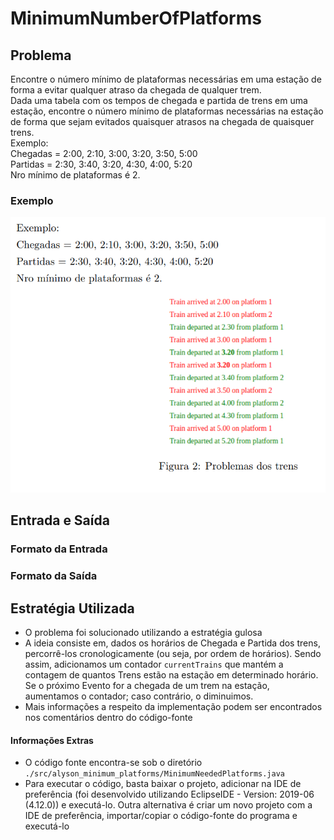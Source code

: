 # MinimumNumberOfPlatforms
## Problema
Encontre o número mínimo de plataformas necessárias em uma estação de forma a evitar qualquer
atraso da chegada de qualquer trem.  
Dada uma tabela com os tempos de chegada e partida de trens em uma estação, encontre o número
mínimo de plataformas necessárias na estação de forma que sejam evitados quaisquer atrasos na
chegada de quaisquer trens.  
Exemplo:  
Chegadas = 2:00, 2:10, 3:00, 3:20, 3:50, 5:00  
Partidas = 2:30, 3:40, 3:20, 4:30, 4:00, 5:20  
Nro mínimo de plataformas é 2.  

### Exemplo
![](./img/trainsExample.png)

## Entrada e Saída
### Formato da Entrada

### Formato da Saída

## Estratégia Utilizada
- O problema foi solucionado utilizando a estratégia gulosa
- A ideia consiste em, dados os horários de Chegada e Partida dos trens, percorrê-los cronologicamente (ou seja, por ordem de horários).  Sendo assim, adicionamos um contador `currentTrains` que mantém a contagem de quantos Trens estão na estação em determinado horário.  Se o próximo Evento for a chegada de um trem na estação, aumentamos o contador; caso contrário, o diminuimos.
- Mais informações a respeito da implementação podem ser encontrados nos comentários dentro do código-fonte

#### Informações Extras
- O código fonte encontra-se sob o diretório `./src/alyson_minimum_platforms/MinimumNeededPlatforms.java`
- Para executar o código, basta baixar o projeto, adicionar na IDE de preferência (foi desenvolvido utilizando EclipseIDE - Version: 2019-06 (4.12.0)) e executá-lo.  Outra alternativa é criar um novo projeto com a IDE de preferência, importar/copiar o código-fonte do programa e executá-lo
